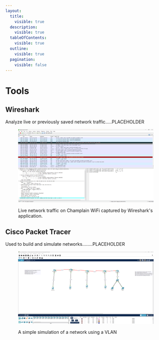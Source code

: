 ```yaml
---
layout:
  title:
    visible: true
  description:
    visible: true
  tableOfContents:
    visible: true
  outline:
    visible: true
  pagination:
    visible: false
---
```


# Tools

## Wireshark&#x20;

Analyze live or previously saved network traffic.....PLACEHOLDER&#x20;

<figure><img src="../.gitbook/assets/image.png" alt=""><figcaption><p>Live network traffic on Champlain WiFi captured by Wireshark's application. </p></figcaption></figure>

## Cisco Packet Tracer&#x20;

Used to build and simulate networks........PLACEHOLDER&#x20;

<figure><img src="../.gitbook/assets/image (1).png" alt=""><figcaption><p>A simple simulation of a network using a VLAN </p></figcaption></figure>
